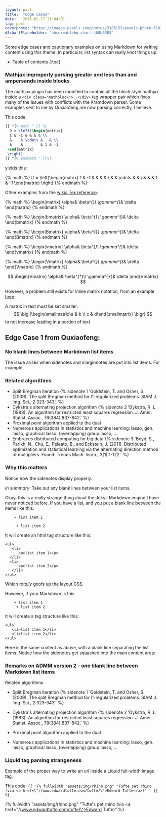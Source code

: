 ```yaml
---
layout: post
title:  "Edge Cases"
date:   2015-02-17 11:04:01
tag: post
coverphoto: "https://images.pexels.com/photos/3183153/pexels-photo-3183153.jpeg?w=640"
d3chartPlaceholder: "observablehq-chart-468b6385"
---
```

Some edge cases and cautionary examples on using Markdown for writing content using this theme. In particular, list syntax can really knot things up.
<!--more-->

* Table of contents
{:toc}

### Mathjax improperly parsing greater and less than and ampersands inside blocks

The mathjax plugin has been modified to contain all the block style mathjax inside a ```<div class="mathblock">..</div>``` tag wrapper pair
which fixes many of the issues with conflicts with the Kramdown parser. Some examples sent to me by Quxiaofeng are now parsing correctly, I believe.

This code:

```latex
{{ "{% math " }} %}
  D = \left(\begin{matrix}
  1 & -1 & & & & \\
  &    & \cdots &   & \\
  &    &        & 1 & -1
 \end{matrix}
 \right)
{{ "{% endmath " }}%}
```
yields this:

{% math %}
D = \left(\begin{matrix}
  1 & -1 & & & & \\
  &    & \cdots &   & \\
  &    &        & 1 & -1
\end{matrix}
\right)
{% endmath %}

Other examples from the [wikia Tex reference](http://latex.wikia.com/wiki/Matrix_environments):

{% math %}
\begin{matrix}
\alpha& \beta^{*}\\
\gamma^{*}& \delta
\end{matrix}
{% endmath %}


{% math %}
\begin{bmatrix}
\alpha& \beta^{*}\\
\gamma^{*}& \delta
\end{bmatrix}
{% endmath %}

{% math %}
\begin{Bmatrix}
\alpha& \beta^{*}\\
\gamma^{*}& \delta
\end{Bmatrix}
{% endmath %}

{% math %}
\begin{vmatrix}
\alpha& \beta^{*}\\
\gamma^{*}& \delta
\end{vmatrix}
{% endmath %}

{% math %}
\begin{Vmatrix}
\alpha& \beta^{*}\\
\gamma^{*}& \delta
\end{Vmatrix}
{% endmath %}

$$
\begin{Vmatrix}
\alpha& \beta^{*}\\
\gamma^{*}& \delta
\end{Vmatrix}
$$

However, a problem still exists for inline matrix notation, from an example [here](https://en.wikibooks.org/wiki/LaTeX/Mathematics#Matrices_in_running_text):

A matrix in text must be set smaller: $$ \bigl(\begin{smallmatrix}a & b \\ c & d\end{smallmatrix} \bigr) $$ to not increase leading in a portion of text

## Edge Case 1 from Quxiaofeng:

### No blank lines between Markdown list items

The issue arises when sidenotes and marginnotes are put into list items. For example:

### Related algorithms

+ Split Bregman iteration {% sidenote 1 'Goldstein, T. and Osher, S. (2009). The split Bregman method for l1-regularized problems. SIAM J. Img. Sci., 2:323-343.' %}
+ Dykstra's alternating projection algorithm {% sidenote 2 'Dykstra, R. L. (1983). An algorithm for restricted least squares regression. J. Amer. Statist. Assoc., 78(384):837-842.' %}
+ Proximal point algorithm applied to the dual
+ Numerous applications in statistics and machine learning: lasso, gen. lasso, graphical lasso, (overlapping) group lasso, ...
+ Embraces distributed computing for big data {% sidenote 3 'Boyd, S., Parikh, N., Chu, E., Peleato, B., and Eckstein, J. (2011). Distributed optimization and statistical learning via the alternating direction method of multipliers. Found. Trends Mach. learn., 3(1):1-122.' %}

### Why this matters

Notice how the sidenotes display properly.

*In summary*: Take out any blank lines between your list items.

Okay, this is a really strange thing about the Jekyll Markdown engine I have never noticed before. If you have a list, and you put a blank line between the items like this:

```
    + list item 1

     + list item 2
```

It will create an html tag structure like this:

```
<ul>
   <li>
      <p>list item 1</p>
  </li>
  <li>
      <p>list item 2</p>
   </li>
</ul>
```
Which *totally* goofs up the layout CSS.

However, if your Markdown is this:

```
    + list item 1
     + list item 2
```

It will create a tag structure like this:

```
<ul>
   <li>list item 1</li>
   <li>list item 2</li>
</ul>
```

Here is the same content as above, with a blank line separating the list items. Notice how the sidenotes get squashed into the main content area:


### Remarks on ADMM version 2 - one blank line between Markdown list items

Related algorithms

+ Split Bregman iteration {% sidenote 1 'Goldstein, T. and Osher, S. (2009). The split Bregman method for l1-regularized problems. SIAM J. Img. Sci., 2:323-343.' %}

+ Dykstra's alternating projection algorithm {% sidenote 2 'Dykstra, R. L. (1983). An algorithm for restricted least squares regression. J. Amer. Statist. Assoc., 78(384):837-842.' %}

+ Proximal point algorithm applied to the dual

+ Numerous applications in statistics and machine learning: lasso, gen. lasso, graphical lasso, (overlapping) group lasso, ...

### Liquid tag parsing strangeness

Example of the proper way to write an url inside a Liquid full-width image tag.

This code: ```{{ '{% fullwidth "assets/img/rhino.png" "Tufte pet rhino (via <a href=\"//www.edwardtufte.com/tufte/\">Edward Tufte</a>)" ' }} %}```

{% fullwidth "assets/img/rhino.png" "Tufte's pet rhino (via <a href=\"//www.edwardtufte.com/tufte/\">Edward Tufte</a>)" %}
